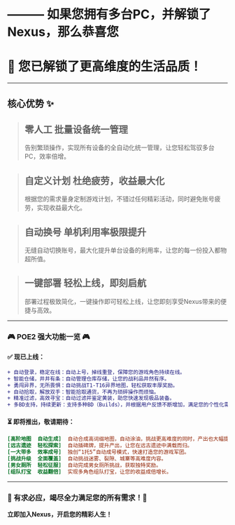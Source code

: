 # ——— 如果您拥有多台PC，并解锁了Nexus，那么恭喜您
# 🚀 您已解锁了更高维度的生活品质！

---

## **核心优势 ✨**

> ## **零人工 批量设备统一管理**
>
> 告别繁琐操作，实现所有设备的全自动化统一管理，让您轻松驾驭多台PC，效率倍增。

> ## **自定义计划 杜绝疲劳，收益最大化**
>
> 根据您的需求量身定制游戏计划，不错过任何精彩活动，同时避免账号疲劳，实现收益最大化。

> ## **自动换号 单机利用率极限提升**
>
> 无缝自动切换账号，最大化提升单台设备的利用率，让您的每一份投入都物超所值。

> ## **一键部署 轻松上线，即刻启航**
>
> 部署过程极致简化，一键操作即可轻松上线，让您即刻享受Nexus带来的便捷与高效。

---

### **🎮 POE2 强大功能一览 🎮**

#### **✅ 现已上线：**

```diff
+ 自动登录，稳定在线：自动上号，掉线重登，保障您的游戏角色持续在线。
+ 智能仓储，井井有条：自动管理仓库存储，让您的战利品井然有序。
+ 勇闯异界，无所畏惧：自动挑战T1-T16异界地图，轻松获取丰厚奖励。
+ 自动拾取，解放双手：智能拾取通货，不再为琐碎操作而烦恼。
+ 精准过滤，高效寻宝：自动过滤并鉴定黄装，助您快速发现极品装备。
+ 多BD支持，持续更新：支持多种BD（Builds），并根据用户反馈不断增加，满足您的个性化需求。
```

#### **⏳ 即将推出，敬请期待：**

```ini
[高阶地图  自动生成]  自动合成高词缀地图，自动涂油，挑战更高难度的同时，产出也大幅提升。
[远古遗迹  轻松探索]  自动插碑牌，提升产出，让您在远古遗迹中满载而归。
[一大带多  效率成号]  独创“1托5”自动成号模式，快速打造您的游戏军团。
[挑战升级  全面覆盖]  自动挑战迷雾、裂隙、城寨等高难度内容。
[男女厕所  轻松征服]  自动完成男女厕所挑战，获取独特奖励。
[组队打宝  收益翻倍]  实现多角色组队打宝，让您的收益成倍增长。
```

---

### **💖 有求必应，竭尽全力满足您的所有需求！💖**

**立即加入Nexus，开启您的精彩人生！**
